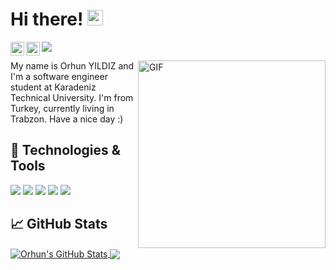 # Hi there! <img src="https://media.giphy.com/media/hvRJCLFzcasrR4ia7z/giphy.gif" width="25px">

<a href="https://twitter.com/yildizorhun">
  <img align="left" alt="Orhun YILDIZ | Twitter" width="22px" src="https://cdn.jsdelivr.net/npm/simple-icons@v3/icons/twitter.svg" />
</a>
<a href="https://www.instagram.com/orhun102/">
  <img align="left" alt="Orhun's Instagram" width="22px" src="https://cdn.jsdelivr.net/npm/simple-icons@v3/icons/instagram.svg" />
</a>

![](https://komarev.com/ghpvc/?username=orhunyildiz&color=2bbc8a&label=visitors)

<img align="right" alt="GIF" src="https://github.com/abhisheknaiidu/abhisheknaiidu/blob/master/code.gif?raw=true" width="300"/>

My name is Orhun YILDIZ and I'm a software engineer student at Karadeniz Technical University. I'm from Turkey, currently living in Trabzon. Have a nice day :) 

## 🔧 Technologies & Tools

![](https://img.shields.io/badge/OS-Windows-informational?style=flat&logo=windows&logoColor=white&color=2bbc8a)
![](https://img.shields.io/badge/Editor-IntelliJ_IDEA-informational?style=flat&logo=intellij-idea&logoColor=white&color=2bbc8a)
![](https://img.shields.io/badge/Code-Java-informational?style=flat&logo=java&logoColor=white&color=2bbc8a)
![](https://img.shields.io/badge/Editor-Anaconda-informational?style=flat&logo=anaconda&logoColor=white&color=2bbc8a)
![](https://img.shields.io/badge/Code-Python-informational?style=flat&logo=python&logoColor=white&color=2bbc8a)

## &#x1f4c8; GitHub Stats

<a href="https://github.com/orhunyildiz/orhunyildiz">
  <img align="center" src="https://github-readme-stats.vercel.app/api?username=orhunyildiz&show_icons=true&line_height=27&count_private=true&title_color=ffffff&text_color=c9cacc&icon_color=2bbc8a&bg_color=1d1f21" alt="Orhun's GitHub Stats" />
</a>
<a href="https://github.com/orhunyildiz/orhunyildiz">
  <img align="center" src="https://github-readme-stats.vercel.app/api/top-langs/?username=orhunyildiz&hide=matlab,swift&title_color=ffffff&text_color=c9cacc&icon_color=2bbc8a&bg_color=1d1f21" />
</a>



